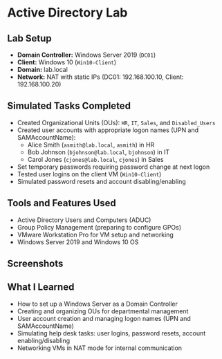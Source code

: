 # Active Directory Lab

## Lab Setup
- **Domain Controller:** Windows Server 2019 (`DC01`)
- **Client:** Windows 10 (`Win10-Client`)
- **Domain:** lab.local
- **Network:** NAT with static IPs (DC01: 192.168.100.10, Client: 192.168.100.20)

## Simulated Tasks Completed
- Created Organizational Units (OUs): `HR`, `IT`, `Sales`, and `Disabled_Users`
- Created user accounts with appropriate logon names (UPN and SAMAccountName):
  - Alice Smith (`asmith@lab.local`, `asmith`) in HR
  - Bob Johnson (`bjohnson@lab.local`, `bjohnson`) in IT
  - Carol Jones (`cjones@lab.local`, `cjones`) in Sales
- Set temporary passwords requiring password change at next logon
- Tested user logins on the client VM (`Win10-Client`)
- Simulated password resets and account disabling/enabling

## Tools and Features Used
- Active Directory Users and Computers (ADUC)
- Group Policy Management (preparing to configure GPOs)
- VMware Workstation Pro for VM setup and networking
- Windows Server 2019 and Windows 10 OS

## Screenshots


## What I Learned
- How to set up a Windows Server as a Domain Controller
- Creating and organizing OUs for departmental management
- User account creation and managing logon names (UPN and SAMAccountName)
- Simulating help desk tasks: user logins, password resets, account enabling/disabling
- Networking VMs in NAT mode for internal communication

